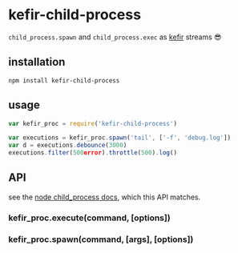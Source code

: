 # kefir-child-process

`child_process.spawn` and `child_process.exec` as [kefir](https://rpominov.github.io/kefir/) streams 😎

## installation

`npm install kefir-child-process`

## usage

```javascript
var kefir_proc = require('kefir-child-process')

var executions = kefir_proc.spawn('tail', ['-f', 'debug.log'])
var d = executions.debounce(3000)
executions.filter(500error).throttle(500).log()
```

## API

see the [node child_process docs](https://nodejs.org/api/child_process.html), which this API matches.

### kefir_proc.execute(command, [options])

### kefir_proc.spawn(command, [args], [options])
